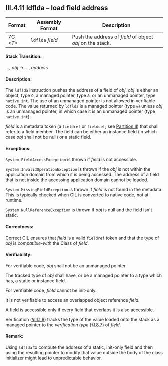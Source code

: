 ## III.4.11 ldflda &ndash; load field address

 | Format | Assembly Format | Description
 | ---- | ---- | ----
 | 7C _\<T\>_ | `ldflda` _field_ | Push the address of _field_ of object _obj_ on the stack.

#### Stack Transition:

&hellip;, _obj_ &rarr; &hellip;, _address_

#### Description:

The `ldflda` instruction pushes the address of a field of _obj_. _obj_ is either an object, type `O`, a managed pointer, type `&`, or an unmanaged pointer, type `native int`. The use of an unmanaged pointer is not allowed in verifiable code. The value returned by `ldflda` is a managed pointer (type `&`) unless _obj_ is an unmanaged pointer, in which case it is an unmanaged pointer (type `native int`).

_field_ is a metadata token (a `fieldref` or `fielddef`; see [Partition II](#todo-missing-hyperlink)) that shall refer to a field member. The field can be either an instance field (in which case _obj_ shall not be null) or a static field.

#### Exceptions:

`System.FieldAccessException` is thrown if _field_ is not accessible.

`System.InvalidOperationException` is thrown if the _obj_ is not within the application domain from which it is being accessed. The address of a field that is not inside the accessing application domain cannot be loaded.

`System.MissingFieldException` is thrown if _field_ is not found in the metadata. This is typically checked when CIL is converted to native code, not at runtime.

`System.NullReferenceException` is thrown if _obj_ is null and the field isn't static.

#### Correctness:

Correct CIL ensures that _field_ is a valid `fieldref` token and that the type of _obj_ is *compatible-with* the Class of _field_.

#### Verifiability:

For verifiable code, _obj_ shall not be an unmanaged pointer.

The tracked type of _obj_ shall have, or be a managed pointer to a type which has, a static or instance field.

For verifiable code, _field_ cannot be init-only.

It is not verifiable to access an overlapped object reference _field_.

A field is accessible only if every field that overlaps it is also accessible.

Verification (§[III.1.8](iii.1.8-verifiability-and-correctness.md)) tracks the type of the value loaded onto the stack as a managed pointer to the *verification type* (§[I.8.7](i.8.7-assignment-compatibility.md)) of _field_.

#### Remark:

Using `ldflda` to compute the address of a static, init-only field and then using the resulting pointer to modify that value outside the body of the class initializer might lead to unpredictable behavior.
